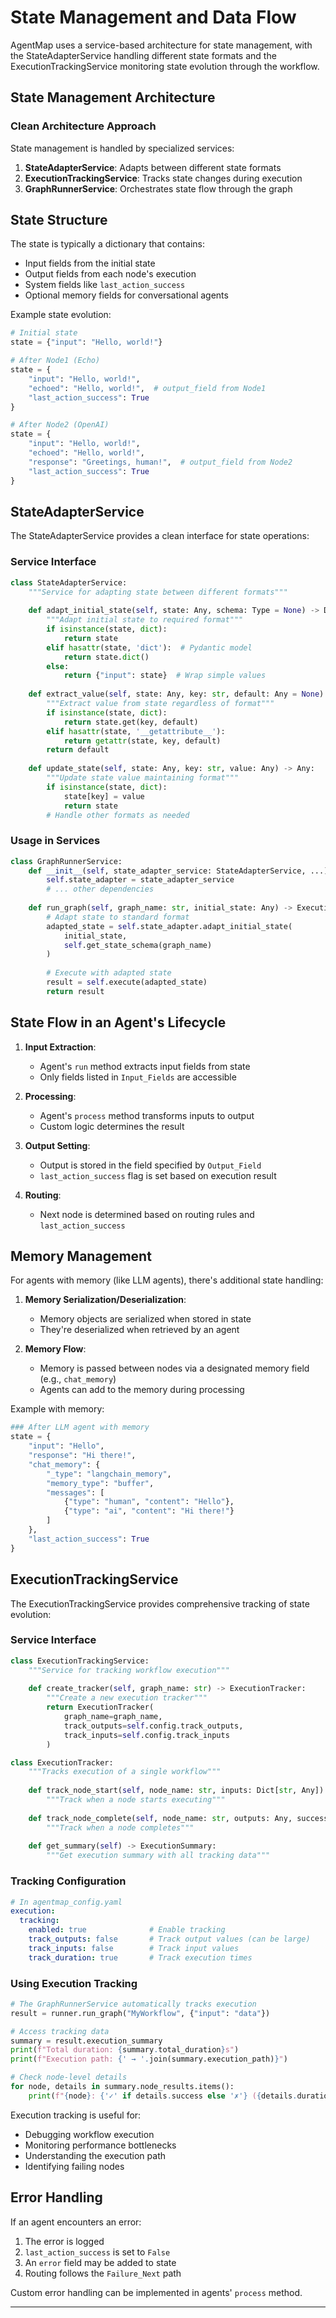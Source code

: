 # State Management and Data Flow

AgentMap uses a service-based architecture for state management, with the StateAdapterService handling different state formats and the ExecutionTrackingService monitoring state evolution through the workflow.

## State Management Architecture

### Clean Architecture Approach

State management is handled by specialized services:

1. **StateAdapterService**: Adapts between different state formats
2. **ExecutionTrackingService**: Tracks state changes during execution
3. **GraphRunnerService**: Orchestrates state flow through the graph

## State Structure

The state is typically a dictionary that contains:

- Input fields from the initial state
- Output fields from each node's execution
- System fields like `last_action_success`
- Optional memory fields for conversational agents

Example state evolution:
```python
# Initial state
state = {"input": "Hello, world!"}

# After Node1 (Echo)
state = {
    "input": "Hello, world!",
    "echoed": "Hello, world!",  # output_field from Node1
    "last_action_success": True
}

# After Node2 (OpenAI)  
state = {
    "input": "Hello, world!",
    "echoed": "Hello, world!",
    "response": "Greetings, human!",  # output_field from Node2
    "last_action_success": True
}
```

## StateAdapterService

The StateAdapterService provides a clean interface for state operations:

### Service Interface

```python
class StateAdapterService:
    """Service for adapting state between different formats"""
    
    def adapt_initial_state(self, state: Any, schema: Type = None) -> Dict[str, Any]:
        """Adapt initial state to required format"""
        if isinstance(state, dict):
            return state
        elif hasattr(state, 'dict'):  # Pydantic model
            return state.dict()
        else:
            return {"input": state}  # Wrap simple values
    
    def extract_value(self, state: Any, key: str, default: Any = None) -> Any:
        """Extract value from state regardless of format"""
        if isinstance(state, dict):
            return state.get(key, default)
        elif hasattr(state, '__getattribute__'):
            return getattr(state, key, default)
        return default
    
    def update_state(self, state: Any, key: str, value: Any) -> Any:
        """Update state value maintaining format"""
        if isinstance(state, dict):
            state[key] = value
            return state
        # Handle other formats as needed
```

### Usage in Services

```python
class GraphRunnerService:
    def __init__(self, state_adapter_service: StateAdapterService, ...):
        self.state_adapter = state_adapter_service
        # ... other dependencies
    
    def run_graph(self, graph_name: str, initial_state: Any) -> ExecutionResult:
        # Adapt state to standard format
        adapted_state = self.state_adapter.adapt_initial_state(
            initial_state, 
            self.get_state_schema(graph_name)
        )
        
        # Execute with adapted state
        result = self.execute(adapted_state)
        return result
```

## State Flow in an Agent's Lifecycle

1. **Input Extraction**:
   - Agent's `run` method extracts input fields from state
   - Only fields listed in `Input_Fields` are accessible

2. **Processing**:
   - Agent's `process` method transforms inputs to output
   - Custom logic determines the result

3. **Output Setting**:
   - Output is stored in the field specified by `Output_Field`
   - `last_action_success` flag is set based on execution result

4. **Routing**:
   - Next node is determined based on routing rules and `last_action_success`

## Memory Management

For agents with memory (like LLM agents), there's additional state handling:

1. **Memory Serialization/Deserialization**:
   - Memory objects are serialized when stored in state
   - They're deserialized when retrieved by an agent

2. **Memory Flow**:
   - Memory is passed between nodes via a designated memory field (e.g., `chat_memory`)
   - Agents can add to the memory during processing

Example with memory:
```python
### After LLM agent with memory
state = {
    "input": "Hello",
    "response": "Hi there!",
    "chat_memory": {
        "_type": "langchain_memory",
        "memory_type": "buffer",
        "messages": [
            {"type": "human", "content": "Hello"},
            {"type": "ai", "content": "Hi there!"}
        ]
    },
    "last_action_success": True
}
```

## ExecutionTrackingService

The ExecutionTrackingService provides comprehensive tracking of state evolution:

### Service Interface

```python
class ExecutionTrackingService:
    """Service for tracking workflow execution"""
    
    def create_tracker(self, graph_name: str) -> ExecutionTracker:
        """Create a new execution tracker"""
        return ExecutionTracker(
            graph_name=graph_name,
            track_outputs=self.config.track_outputs,
            track_inputs=self.config.track_inputs
        )

class ExecutionTracker:
    """Tracks execution of a single workflow"""
    
    def track_node_start(self, node_name: str, inputs: Dict[str, Any]):
        """Track when a node starts executing"""
        
    def track_node_complete(self, node_name: str, outputs: Any, success: bool):
        """Track when a node completes"""
        
    def get_summary(self) -> ExecutionSummary:
        """Get execution summary with all tracking data"""
```

### Tracking Configuration

```yaml
# In agentmap_config.yaml
execution:
  tracking:
    enabled: true              # Enable tracking
    track_outputs: false       # Track output values (can be large)
    track_inputs: false        # Track input values
    track_duration: true       # Track execution times
```

### Using Execution Tracking

```python
# The GraphRunnerService automatically tracks execution
result = runner.run_graph("MyWorkflow", {"input": "data"})

# Access tracking data
summary = result.execution_summary
print(f"Total duration: {summary.total_duration}s")
print(f"Execution path: {' → '.join(summary.execution_path)}")

# Check node-level details
for node, details in summary.node_results.items():
    print(f"{node}: {'✓' if details.success else '✗'} ({details.duration}s)")
```

Execution tracking is useful for:
- Debugging workflow execution
- Monitoring performance bottlenecks
- Understanding the execution path
- Identifying failing nodes

## Error Handling

If an agent encounters an error:

1. The error is logged
2. `last_action_success` is set to `False`
3. An `error` field may be added to state
4. Routing follows the `Failure_Next` path

Custom error handling can be implemented in agents' `process` method.


---
